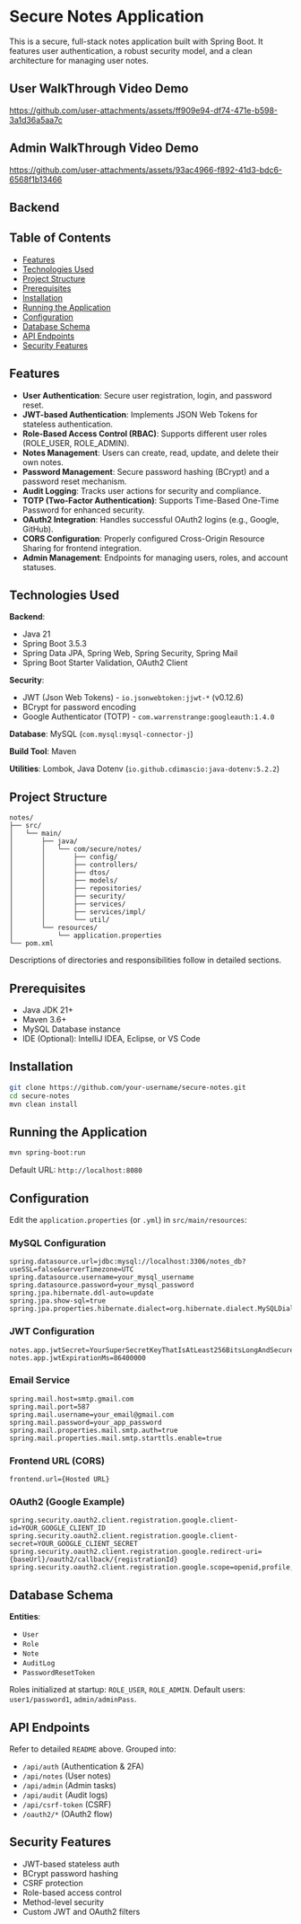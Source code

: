 # Secure Notes Application

This is a secure, full-stack notes application built with Spring Boot. It features user authentication, a robust security model, and a clean architecture for managing user notes.

## User WalkThrough Video Demo
https://github.com/user-attachments/assets/ff909e94-df74-471e-b598-3a1d36a5aa7c

## Admin WalkThrough Video Demo
https://github.com/user-attachments/assets/93ac4966-f892-41d3-bdc6-6568f1b13466


## Backend

## Table of Contents
- [Features](#features)
- [Technologies Used](#technologies-used)
- [Project Structure](#project-structure)
- [Prerequisites](#prerequisites)
- [Installation](#installation)
- [Running the Application](#running-the-application)
- [Configuration](#configuration)
- [Database Schema](#database-schema)
- [API Endpoints](#api-endpoints)
- [Security Features](#security-features)

## Features
- **User Authentication**: Secure user registration, login, and password reset.
- **JWT-based Authentication**: Implements JSON Web Tokens for stateless authentication.
- **Role-Based Access Control (RBAC)**: Supports different user roles (ROLE_USER, ROLE_ADMIN).
- **Notes Management**: Users can create, read, update, and delete their own notes.
- **Password Management**: Secure password hashing (BCrypt) and a password reset mechanism.
- **Audit Logging**: Tracks user actions for security and compliance.
- **TOTP (Two-Factor Authentication)**: Supports Time-Based One-Time Password for enhanced security.
- **OAuth2 Integration**: Handles successful OAuth2 logins (e.g., Google, GitHub).
- **CORS Configuration**: Properly configured Cross-Origin Resource Sharing for frontend integration.
- **Admin Management**: Endpoints for managing users, roles, and account statuses.

## Technologies Used
**Backend**:
- Java 21
- Spring Boot 3.5.3
- Spring Data JPA, Spring Web, Spring Security, Spring Mail
- Spring Boot Starter Validation, OAuth2 Client

**Security**:
- JWT (Json Web Tokens) - `io.jsonwebtoken:jjwt-*` (v0.12.6)
- BCrypt for password encoding
- Google Authenticator (TOTP) - `com.warrenstrange:googleauth:1.4.0`

**Database**: MySQL (`com.mysql:mysql-connector-j`)

**Build Tool**: Maven

**Utilities**: Lombok, Java Dotenv (`io.github.cdimascio:java-dotenv:5.2.2`)

## Project Structure
```text
notes/
├── src/
│   └── main/
│       ├── java/
│       │   └── com/secure/notes/
│       │       ├── config/
│       │       ├── controllers/
│       │       ├── dtos/
│       │       ├── models/
│       │       ├── repositories/
│       │       ├── security/
│       │       ├── services/
│       │       ├── services/impl/
│       │       └── util/
│       └── resources/
│           └── application.properties
└── pom.xml
```

Descriptions of directories and responsibilities follow in detailed sections.

## Prerequisites
- Java JDK 21+
- Maven 3.6+
- MySQL Database instance
- IDE (Optional): IntelliJ IDEA, Eclipse, or VS Code

## Installation
```bash
git clone https://github.com/your-username/secure-notes.git
cd secure-notes
mvn clean install
```

## Running the Application
```bash
mvn spring-boot:run
```
Default URL: `http://localhost:8080`

## Configuration
Edit the `application.properties` (or `.yml`) in `src/main/resources`:

### MySQL Configuration
```properties
spring.datasource.url=jdbc:mysql://localhost:3306/notes_db?useSSL=false&serverTimezone=UTC
spring.datasource.username=your_mysql_username
spring.datasource.password=your_mysql_password
spring.jpa.hibernate.ddl-auto=update
spring.jpa.show-sql=true
spring.jpa.properties.hibernate.dialect=org.hibernate.dialect.MySQLDialect
```

### JWT Configuration
```properties
notes.app.jwtSecret=YourSuperSecretKeyThatIsAtLeast256BitsLongAndSecure
notes.app.jwtExpirationMs=86400000
```

### Email Service
```properties
spring.mail.host=smtp.gmail.com
spring.mail.port=587
spring.mail.username=your_email@gmail.com
spring.mail.password=your_app_password
spring.mail.properties.mail.smtp.auth=true
spring.mail.properties.mail.smtp.starttls.enable=true
```

### Frontend URL (CORS)
```properties
frontend.url={Hosted URL}
```

### OAuth2 (Google Example)
```properties
spring.security.oauth2.client.registration.google.client-id=YOUR_GOOGLE_CLIENT_ID
spring.security.oauth2.client.registration.google.client-secret=YOUR_GOOGLE_CLIENT_SECRET
spring.security.oauth2.client.registration.google.redirect-uri={baseUrl}/oauth2/callback/{registrationId}
spring.security.oauth2.client.registration.google.scope=openid,profile,email
```

## Database Schema
**Entities**:
- `User`
- `Role`
- `Note`
- `AuditLog`
- `PasswordResetToken`

Roles initialized at startup: `ROLE_USER`, `ROLE_ADMIN`. Default users: `user1/password1`, `admin/adminPass`.

## API Endpoints
Refer to detailed `README` above. Grouped into:
- `/api/auth` (Authentication & 2FA)
- `/api/notes` (User notes)
- `/api/admin` (Admin tasks)
- `/api/audit` (Audit logs)
- `/api/csrf-token` (CSRF)
- `/oauth2/*` (OAuth2 flow)

## Security Features
- JWT-based stateless auth
- BCrypt password hashing
- CSRF protection
- Role-based access control
- Method-level security
- Custom JWT and OAuth2 filters


